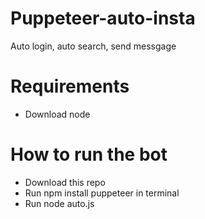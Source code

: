 # Puppeteer-auto-insta
Auto login, auto search, send messgage

# Requirements
+ Download node

# How to run the bot
+ Download this repo
+ Run npm install puppeteer in terminal
+ Run node auto.js

